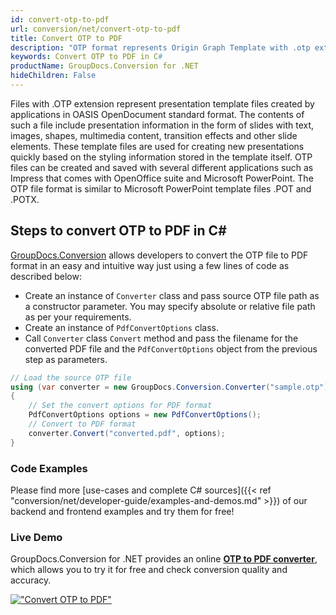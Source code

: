 ```yaml
---
id: convert-otp-to-pdf
url: conversion/net/convert-otp-to-pdf
title: Convert OTP to PDF
description: "OTP format represents Origin Graph Template with .otp extension. Learn how to convert OTP to PDF file programmatically in C# language using GroupDocs.Conversion for .NET library."
keywords: Convert OTP to PDF in C#
productName: GroupDocs.Conversion for .NET
hideChildren: False
---
```


Files with .OTP extension represent presentation template files created by applications in OASIS OpenDocument standard format. The contents of such a file include presentation information in the form of slides with text, images, shapes, multimedia content, transition effects and other slide elements. These template files are used for creating new presentations quickly based on the styling information stored in the template itself. OTP files can be created and saved with several different applications such as Impress that comes with OpenOffice suite and Microsoft PowerPoint. The OTP file format is similar to Microsoft PowerPoint template files .POT and .POTX.

## Steps to convert OTP to PDF in C#

[GroupDocs.Conversion](https://products.groupdocs.com/conversion/net) allows developers to convert the OTP file to PDF format in an easy and intuitive way just using a few lines of code as described below:

* Create an instance of `Converter` class and pass source OTP file path as a constructor parameter. You may specify absolute or relative file path as per your requirements. 
* Create an instance of `PdfConvertOptions` class.
* Call `Converter` class `Convert` method and pass the filename for the converted PDF file and the `PdfConvertOptions` object from the previous step as parameters.

```csharp
// Load the source OTP file
using (var converter = new GroupDocs.Conversion.Converter("sample.otp"))
{
    // Set the convert options for PDF format
    PdfConvertOptions options = new PdfConvertOptions();
    // Convert to PDF format
    converter.Convert("converted.pdf", options);
}
```

### Code Examples

Please find more [use-cases and complete C# sources]({{< ref "conversion/net/developer-guide/examples-and-demos.md" >}}) of our backend and frontend examples and try them for free!

### Live Demo

GroupDocs.Conversion for .NET provides an online [**OTP to PDF converter**](https://products.groupdocs.app/conversion/otp-to-pdf), which allows you to try it for free and check conversion quality and accuracy.

[!["Convert OTP to PDF"](conversion/net/images/convert-otp-to-pdf.png)](https://products.groupdocs.app/conversion/otp-to-pdf)